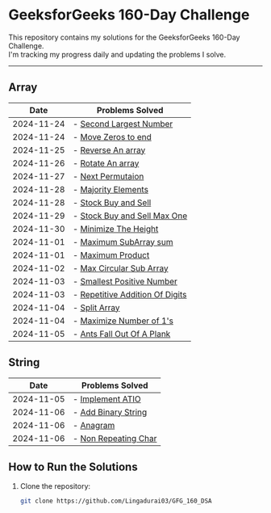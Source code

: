 # GeeksforGeeks 160-Day Challenge

This repository contains my solutions for the GeeksforGeeks 160-Day Challenge.  
I'm tracking my progress daily and updating the problems I solve.

---

## **Array**

| Date       | Problems Solved                                                                           |
| ---------- | ----------------------------------------------------------------------------------------- |
| 2024-11-24 | - [Second Largest Number](./Arrays/SecondLargestNumber.java)                              |
| 2024-11-24 | - [Move Zeros to end](./Arrays/MoveZerosToEnd.java)                                       |
| 2024-11-25 | - [Reverse An array](./Arrays/ReverseAnArray.java)                                        |
| 2024-11-26 | - [Rotate An array](./Arrays/RotateAnArray.java)                                          |
| 2024-11-27 | - [Next Permutaion](./Arrays/NextPermutation.java)                                        |
| 2024-11-28 | - [Majority Elements](./Arrays/MajorityElement.java)                                      |
| 2024-11-28 | - [Stock Buy and Sell](./Arrays/StockBuyandSell.java)                                     |
| 2024-11-29 | - [Stock Buy and Sell Max One](./Arrays/StocksBuyAndSellMaxOne.java)                      |
| 2024-11-30 | - [Minimize The Height](./Arrays/MinimizeTheHeight.java)                                  |
| 2024-11-01 | - [Maximum SubArray sum](./Arrays/MaximumSubarraySum.java)                                |
| 2024-11-01 | - [Maximum Product](./Arrays/MaximumProduct.java)                                         |
| 2024-11-02 | - [Max Circular Sub Array](./Arrays/MaxCircularSubArray.java)                             |
| 2024-11-03 | - [Smallest Positive Number](./Arrays/SmallestPositiveNumber.java)                        |
| 2024-11-03 | - [Repetitive Addition Of Digits](./Arrays/BonusProblems/RepetitiveAdditionOfDigits.java) |
| 2024-11-04 | - [Split Array](./Arrays/BonusProblems/SplitArray.java)                                   |
| 2024-11-04 | - [Maximize Number of 1's](./Arrays/BonusProblems/MaximizeNumberOf1s.java)                |
| 2024-11-05 | - [Ants Fall Out Of A Plank](./Arrays/BonusProblems/AntsFallOutOfAPlank.java)             |

## **String**

| Date       | Problems Solved                                         |
| ---------- | ------------------------------------------------------- |
| 2024-11-05 | - [Implement ATIO](./Strings/ImplementAtoi.java)        |
| 2024-11-06 | - [Add Binary String](./Strings/AddBinaryStrings.java)  |
| 2024-11-06 | - [Anagram](./Strings/Anagram.java)                     |
| 2024-11-06 | - [Non Repeating Char](./Strings/NonRepeatingChar.java) |

## **How to Run the Solutions**

1. Clone the repository:
   ```bash
   git clone https://github.com/Lingadurai03/GFG_160_DSA
   ```
